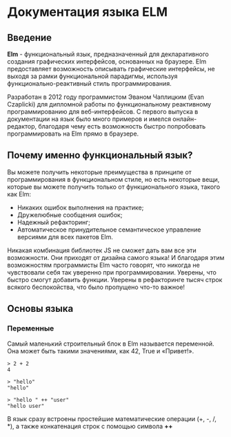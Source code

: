 # Документация языка ELM

## Введение

__Elm__ - функциональный язык, предназначенный для декларативного создания графических интерфейсов, основанных на браузере. Elm предоставляет возможность описывать графические интерфейсы, не выходя за рамки функциональной парадигмы, используя функционально-реактивный стиль программирования.

Разработан в 2012 году программистом Эваном Чаплицким (Evan Czaplicki) для дипломной работы по функциональному реактивному программированию для веб-интерфейсов. С первого выпуска в документации на язык было много примеров и имелся онлайн-редактор, благодаря чему есть возможность быстро попробовать программировать на Elm прямо в браузере.

## Почему именно функциональный язык?

Вы можете получить некоторые преимущества в принципе от программирования в функциональном стиле, но есть некоторые вещи, которые вы можете получить только от функционального языка, такого как Elm:
  * Никаких ошибок выполнения на практике;
  * Дружелюбные сообщения ошибок;
  * Надежный рефакторинг;
  * Автоматическое принудительное семантическое управление версиями для всех пакетов Elm.
  
Никакая комбинация библиотек JS не сможет дать вам все эти возможности. Они приходят от дизайна самого языка! И благодаря этим возможностям программисты Elm часто говорят, что никогда не чувствовали себя так уверенно при программировании. Уверены, что быстро смогут добавить функции. Уверены в рефакторинге тысяч строк всякого беспокойства, что было пропущено что-то важное!

## Основы языка
### Переменные

Самый маленький строительный блок в Elm называется переменной. Она может быть такими значениями, как 42, True и «Привет!».
```
> 2 + 2
4

> "hello"
"hello"

> "hello " ++ "user"
"hello user"

```
В язык сразу встроены простейшие математические операции (+, -, /, *), а также конкатенация строк с помощью символа __++__
 
